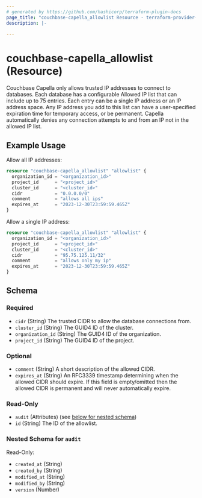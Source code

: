 ```yaml
---
# generated by https://github.com/hashicorp/terraform-plugin-docs
page_title: "couchbase-capella_allowlist Resource - terraform-provider-couchbase-capella"
description: |-
  
---
```


# couchbase-capella_allowlist (Resource)



Couchbase Capella only allows trusted IP addresses to connect to databases. Each database has a configurable Allowed
IP list that can include up to 75 entries. Each entry can be a single IP address or an IP address space. Any IP address
you add to this list can have a user-specified expiration time for temporary access, or be permanent. Capella
automatically denies any connection attempts to and from an IP not in the allowed IP list.

## Example Usage

Allow all IP addresses:

```terraform
resource "couchbase-capella_allowlist" "allowlist" {
  organization_id = "<organization_id>"
  project_id      = "<project_id>"
  cluster_id      = "<cluster_id>"
  cidr            = "0.0.0.0/0"
  comment         = "allows all ips"
  expires_at      = "2023-12-30T23:59:59.465Z"
}
```


Allow a single IP address:

```terraform
resource "couchbase-capella_allowlist" "allowlist" {
  organization_id = "<organization_id>"
  project_id      = "<project_id>"
  cluster_id      = "<cluster_id>"
  cidr            = "95.75.125.11/32"
  comment         = "allows only my ip"
  expires_at      = "2023-12-30T23:59:59.465Z"
}
```


<!-- schema generated by tfplugindocs -->
## Schema

### Required

- `cidr` (String) The trusted CIDR to allow the database connections from.
- `cluster_id` (String) The GUID4 ID of the cluster.
- `organization_id` (String) The GUID4 ID of the organization.
- `project_id` (String) The GUID4 ID of the project.

### Optional

- `comment` (String) A short description of the allowed CIDR.
- `expires_at` (String) An RFC3339 timestamp determining when the allowed CIDR should expire. If this field is empty/omitted then the allowed CIDR is permanent and will never automatically expire.

### Read-Only

- `audit` (Attributes) (see [below for nested schema](#nestedatt--audit))
- `id` (String) The ID of the allowlist.

<a id="nestedatt--audit"></a>
### Nested Schema for `audit`

Read-Only:

- `created_at` (String)
- `created_by` (String)
- `modified_at` (String)
- `modified_by` (String)
- `version` (Number)

